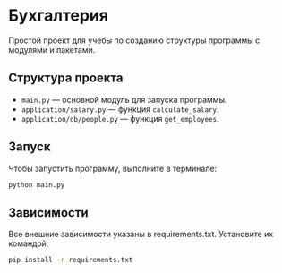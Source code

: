 # Бухгалтерия

Простой проект для учёбы по созданию структуры программы с модулями и пакетами.

## Структура проекта

- `main.py` — основной модуль для запуска программы.
- `application/salary.py` — функция `calculate_salary`.
- `application/db/people.py` — функция `get_employees`.

## Запуск

Чтобы запустить программу, выполните в терминале:

```bash
python main.py
```

## Зависимости
Все внешние зависимости указаны в requirements.txt. Установите их командой:

```bash
pip install -r requirements.txt
```